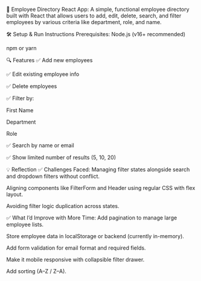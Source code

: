 📘 Employee Directory React App:
A simple, functional employee directory built with React that allows users to add, edit, delete, search, and filter employees by various criteria like department, role, and name.




🛠 Setup & Run Instructions
Prerequisites:
Node.js (v16+ recommended)

npm or yarn


🔍 Features
✅ Add new employees

✅ Edit existing employee info

✅ Delete employees

✅ Filter by:

First Name

Department

Role

✅ Search by name or email

✅ Show limited number of results (5, 10, 20)



💡 Reflection
✅ Challenges Faced:
Managing filter states alongside search and dropdown filters without conflict.

Aligning components like FilterForm and Header using regular CSS with flex layout.

Avoiding filter logic duplication across states.

✅ What I’d Improve with More Time:
Add pagination to manage large employee lists.

Store employee data in localStorage or backend (currently in-memory).

Add form validation for email format and required fields.

Make it mobile responsive with collapsible filter drawer.

Add sorting (A–Z / Z–A).

